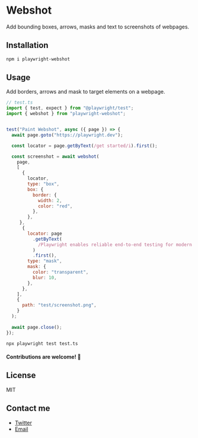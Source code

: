# Webshot
Add bounding boxes, arrows, masks and text to screenshots of webpages.

## Installation
```bash
npm i playwright-webshot
```

## Usage

Add borders, arrows and mask to target elements on a webpage.

```javascript
// test.ts 
import { test, expect } from "@playwright/test";
import { webshot } from "playwright-webshot";


test("Paint Webshot", async ({ page }) => {
  await page.goto("https://playwright.dev");

  const locator = page.getByText(/get started/i).first();

  const screenshot = await webshot(
    page,
    [
      {
        locator,
        type: "box",
        box: {
          border: {
            width: 2,
            color: "red",
          },
        },
     },
      {
        locator: page
          .getByText(
            /Playwright enables reliable end-to-end testing for modern web apps./i
          )
          .first(),
        type: "mask",
        mask: {
          color: "transparent",
          blur: 10,
        },
      },
    ],
    {
      path: "test/screenshot.png",
    }
  );
  
  await page.close();
});

```

```bash
npx playwright test test.ts
```

#### Contributions are welcome! 🎉

## License
MIT


## Contact me
- [Twitter](https://twitter.com/int2float)
- [Email](mailto:mail2paras.s@gmail.com)
